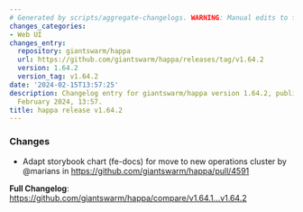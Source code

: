 ```yaml
---
# Generated by scripts/aggregate-changelogs. WARNING: Manual edits to this files will be overwritten.
changes_categories:
- Web UI
changes_entry:
  repository: giantswarm/happa
  url: https://github.com/giantswarm/happa/releases/tag/v1.64.2
  version: 1.64.2
  version_tag: v1.64.2
date: '2024-02-15T13:57:25'
description: Changelog entry for giantswarm/happa version 1.64.2, published on 15
  February 2024, 13:57.
title: happa release v1.64.2
---
```


### Changes

* Adapt storybook chart (fe-docs) for move to new operations cluster by @marians in https://github.com/giantswarm/happa/pull/4591

**Full Changelog**: https://github.com/giantswarm/happa/compare/v1.64.1...v1.64.2
